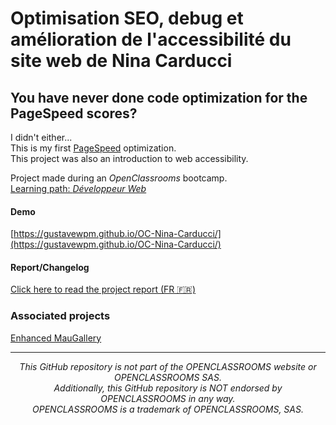 # Optimisation SEO, debug et amélioration de l'accessibilité du site web de Nina Carducci

## You have never done code optimization for the PageSpeed scores?

I didn't either...  
This is my first [PageSpeed](https://pagespeed.web.dev) optimization.  
This project was also an introduction to web accessibility.  

Project made during an _OpenClassrooms_ bootcamp.  
[Learning path: _Développeur Web_](https://openclassrooms.com/fr/paths/717-developpeur-web)

#### Demo

[https://gustavewpm.github.io/OC-Nina-Carducci/](https://gustavewpm.github.io/OC-Nina-Carducci/)

#### Report/Changelog

[Click here to read the project report (FR 🇫🇷)](https://drive.google.com/drive/folders/1H6xHVrBw5YJsnqYypYSN2wPCBuY7zvh5)

### Associated projects
[Enhanced MauGallery](https://github.com/gustaveWPM/enhanced-mauGallery)

---

<p align="center"><em>This GitHub repository is not part of the OPENCLASSROOMS website or OPENCLASSROOMS SAS.<br>Additionally, this GitHub repository is NOT endorsed by OPENCLASSROOMS in any way.<br>OPENCLASSROOMS is a trademark of OPENCLASSROOMS, SAS.</em></p>
